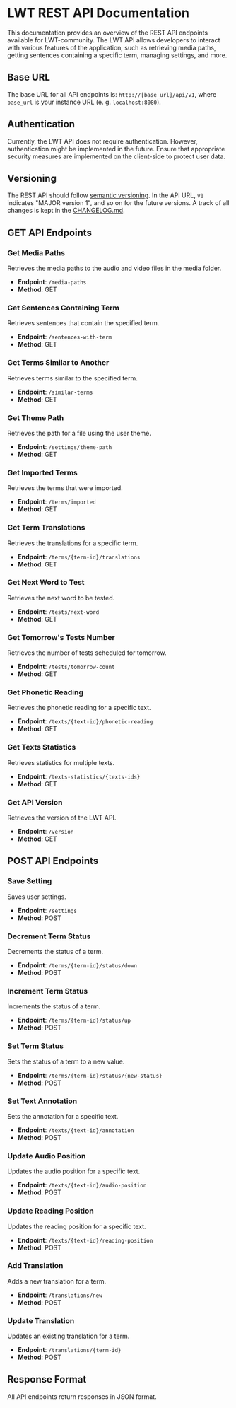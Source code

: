 # LWT REST API Documentation

This documentation provides an overview of the REST API endpoints available for LWT-community. 
The LWT API allows developers to interact with various features of the application, 
such as retrieving media paths, getting sentences containing a specific term, 
managing settings, and more. 

## Base URL

The base URL for all API endpoints is: `http://[base_url]/api/v1`, 
where `base_url` is your instance URL (e. g. `localhost:8080`). 

## Authentication

Currently, the LWT API does not require authentication. However, authentication 
might be implemented in the future. Ensure that appropriate security measures are 
implemented on the client-side to protect user data.

## Versioning

The REST API should follow [semantic versioning](https://semver.org/). 
In the API URL, `v1` indicates "MAJOR version 1", and so on for the future versions.
A track of all changes is kept in the [CHANGELOG.md](./CHANGELOG.md).

## GET API Endpoints

### Get Media Paths

Retrieves the media paths to the audio and video files in the media folder.

- **Endpoint**: `/media-paths`
- **Method**: GET

### Get Sentences Containing Term

Retrieves sentences that contain the specified term.

- **Endpoint**: `/sentences-with-term`
- **Method**: GET

### Get Terms Similar to Another

Retrieves terms similar to the specified term.

- **Endpoint**: `/similar-terms`
- **Method**: GET

### Get Theme Path

Retrieves the path for a file using the user theme.

- **Endpoint**: `/settings/theme-path`
- **Method**: GET

### Get Imported Terms

Retrieves the terms that were imported.

- **Endpoint**: `/terms/imported`
- **Method**: GET

### Get Term Translations

Retrieves the translations for a specific term.

- **Endpoint**: `/terms/{term-id}/translations`
- **Method**: GET

### Get Next Word to Test

Retrieves the next word to be tested.

- **Endpoint**: `/tests/next-word`
- **Method**: GET

### Get Tomorrow's Tests Number

Retrieves the number of tests scheduled for tomorrow.

- **Endpoint**: `/tests/tomorrow-count`
- **Method**: GET

### Get Phonetic Reading

Retrieves the phonetic reading for a specific text.

- **Endpoint**: `/texts/{text-id}/phonetic-reading`
- **Method**: GET

### Get Texts Statistics

Retrieves statistics for multiple texts.

- **Endpoint**: `/texts-statistics/{texts-ids}`
- **Method**: GET

### Get API Version

Retrieves the version of the LWT API.

- **Endpoint**: `/version`
- **Method**: GET

## POST API Endpoints

### Save Setting

Saves user settings.

- **Endpoint**: `/settings`
- **Method**: POST

### Decrement Term Status

Decrements the status of a term.

- **Endpoint**: `/terms/{term-id}/status/down`
- **Method**: POST

### Increment Term Status

Increments the status of a term.

- **Endpoint**: `/terms/{term-id}/status/up`
- **Method**: POST

### Set Term Status

Sets the status of a term to a new value.

- **Endpoint**: `/terms/{term-id}/status/{new-status}`
- **Method**: POST

### Set Text Annotation

Sets the annotation for a specific text.

- **Endpoint**: `/texts/{text-id}/annotation`
- **Method**: POST

### Update Audio Position

Updates the audio position for a specific text.

- **Endpoint**: `/texts/{text-id}/audio-position`
- **Method**: POST

### Update Reading Position

Updates the reading position for a specific text.

- **Endpoint**: `/texts/{text-id}/reading-position`
- **Method**: POST

### Add Translation

Adds a new translation for a term.

- **Endpoint**: `/translations/new`
- **Method**: POST

### Update Translation

Updates an existing translation for a term.

- **Endpoint**: `/translations/{term-id}`
- **Method**: POST

## Response Format

All API endpoints return responses in JSON format.
